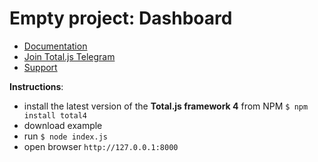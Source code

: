 # Empty project: Dashboard

- [Documentation](https://docs.totaljs.com)
- [Join Total.js Telegram](https://t.me/totaljs)
- [Support](https://www.totaljs.com/support/)

__Instructions__:

- install the latest version of the __Total.js framework 4__ from NPM `$ npm install total4`
- download example
- run `$ node index.js`
- open browser `http://127.0.0.1:8000`
